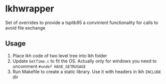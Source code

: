 # lkhwrapper
Set of overrides to provide a tsplib95 a convinient functionality for calls to avoid file exchange

## Usage
1. Place lkh code of two level tree into lkh folder
2. Update `GetTime.c` to fit the OS. Actually only for windows you need to uncomment `#undef HAVE_GETRUSAGE`
3. Run Makefile to create a static library. Use it with headers in lkh `INCLUDE` dir